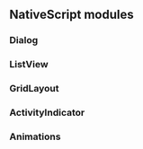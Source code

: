 ## NativeScript modules

### Dialog

### ListView

### GridLayout

### ActivityIndicator

### Animations
